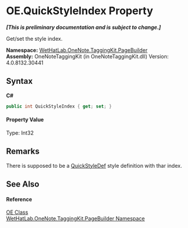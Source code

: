 # OE.QuickStyleIndex Property 
 _**\[This is preliminary documentation and is subject to change.\]**_

Get/set the style index.

**Namespace:**&nbsp;<a href="56352230-71f2-f4b7-63a8-983965663af5.md">WetHatLab.OneNote.TaggingKit.PageBuilder</a><br />**Assembly:**&nbsp;OneNoteTaggingKit (in OneNoteTaggingKit.dll) Version: 4.0.8132.30441

## Syntax

**C#**<br />
``` C#
public int QuickStyleIndex { get; set; }
```


#### Property Value
Type: Int32

## Remarks
There is supposed to be a <a href="b060cbe3-abed-8941-9af9-880354eb2a81.md">QuickStyleDef</a> style definition with thar index.

## See Also


#### Reference
<a href="6d00c7e2-1ce9-f79b-727b-125206c5880d.md">OE Class</a><br /><a href="56352230-71f2-f4b7-63a8-983965663af5.md">WetHatLab.OneNote.TaggingKit.PageBuilder Namespace</a><br />